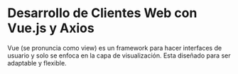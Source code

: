 # Desarrollo de Clientes Web con Vue.js y Axios

Vue \(se pronuncia como view\) es un framework para hacer interfaces de usuario y solo se enfoca en la capa de visualización.  Esta diseñado para ser adaptable y flexible.

